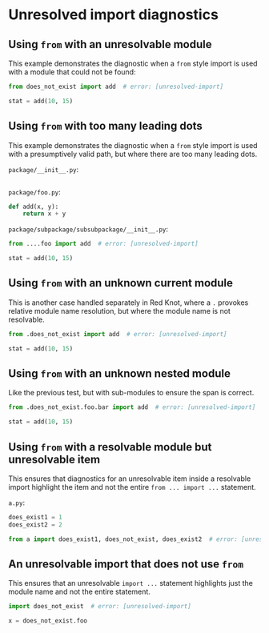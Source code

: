 # Unresolved import diagnostics

<!-- snapshot-diagnostics -->

## Using `from` with an unresolvable module

This example demonstrates the diagnostic when a `from` style import is used with a module that could
not be found:

```py
from does_not_exist import add  # error: [unresolved-import]

stat = add(10, 15)
```

## Using `from` with too many leading dots

This example demonstrates the diagnostic when a `from` style import is used with a presumptively
valid path, but where there are too many leading dots.

`package/__init__.py`:

```py
```

`package/foo.py`:

```py
def add(x, y):
    return x + y
```

`package/subpackage/subsubpackage/__init__.py`:

```py
from ....foo import add  # error: [unresolved-import]

stat = add(10, 15)
```

## Using `from` with an unknown current module

This is another case handled separately in Red Knot, where a `.` provokes relative module name
resolution, but where the module name is not resolvable.

```py
from .does_not_exist import add  # error: [unresolved-import]

stat = add(10, 15)
```

## Using `from` with an unknown nested module

Like the previous test, but with sub-modules to ensure the span is correct.

```py
from .does_not_exist.foo.bar import add  # error: [unresolved-import]

stat = add(10, 15)
```

## Using `from` with a resolvable module but unresolvable item

This ensures that diagnostics for an unresolvable item inside a resolvable import highlight the item
and not the entire `from ... import ...` statement.

`a.py`:

```py
does_exist1 = 1
does_exist2 = 2
```

```py
from a import does_exist1, does_not_exist, does_exist2  # error: [unresolved-import]
```

## An unresolvable import that does not use `from`

This ensures that an unresolvable `import ...` statement highlights just the module name and not the
entire statement.

```py
import does_not_exist  # error: [unresolved-import]

x = does_not_exist.foo
```
